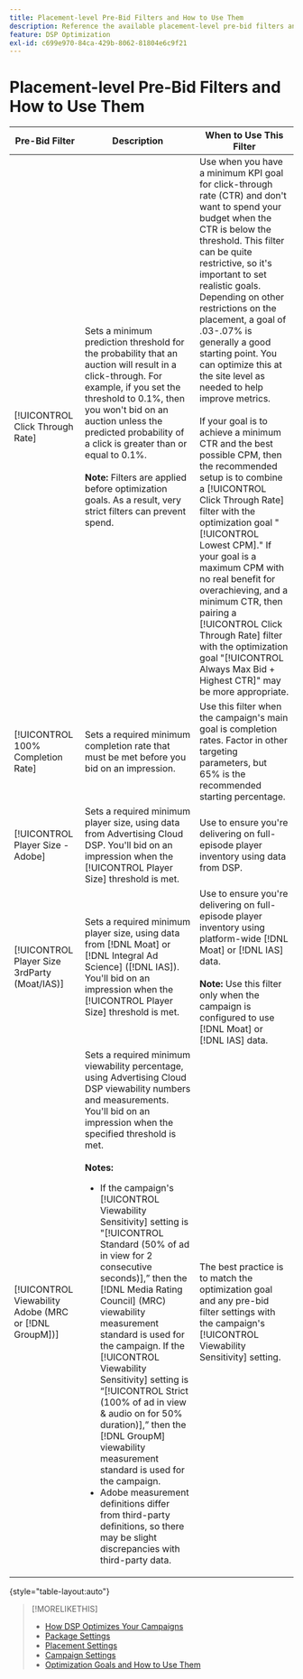 ```yaml
---
title: Placement-level Pre-Bid Filters and How to Use Them
description: Reference the available placement-level pre-bid filters and see how to use them.
feature: DSP Optimization
exl-id: c699e970-84ca-429b-8062-81804e6c9f21
---
```

# Placement-level Pre-Bid Filters and How to Use Them

| Pre-Bid Filter | Description | When to Use This Filter|
| ---------------| ----------- | ---------------------- |
| [!UICONTROL Click Through Rate] | Sets a minimum prediction threshold for the probability that an auction will result in a click-through. For example, if you set the threshold to 0.1%, then you won't bid on an auction unless the predicted probability of a click is greater than or equal to 0.1%.<br><br><b>Note:</b> Filters are applied before optimization goals. As a result, very strict filters can prevent spend. | Use when you have a minimum KPI goal for click-through rate (CTR) and don't want to spend your budget when the CTR is below the threshold. This filter can be quite restrictive, so it's important to set realistic goals. Depending on other restrictions on the placement, a goal of .03-.07% is generally a good starting point. You can optimize this at the site level as needed to help improve metrics.<br><br>If your goal is to achieve a minimum CTR and the best possible CPM, then the recommended setup is to combine a [!UICONTROL Click Through Rate] filter with the optimization goal "[!UICONTROL Lowest CPM]." If your goal is a maximum CPM with no real benefit for overachieving, and a minimum CTR, then pairing a [!UICONTROL Click Through Rate] filter with the optimization goal "[!UICONTROL Always Max Bid + Highest CTR]" may be more appropriate. |
| [!UICONTROL 100% Completion Rate] | Sets a required minimum completion rate that must be met before you bid on an impression. | Use this filter when the campaign's main goal is completion rates. Factor in other targeting parameters, but 65% is the recommended starting percentage. |
| [!UICONTROL Player Size - Adobe] | Sets a required minimum player size, using data from Advertising Cloud DSP. You'll bid on an impression when the [!UICONTROL Player Size] threshold is met. | Use to ensure you're delivering on full-episode player inventory using data from DSP. |
| [!UICONTROL Player Size 3rdParty (Moat/IAS)] | Sets a required minimum player size, using data from [!DNL Moat] or [!DNL Integral Ad Science] ([!DNL IAS]). You'll bid on an impression when the [!UICONTROL Player Size] threshold is met. | Use to ensure you're delivering on full-episode player inventory using platform-wide [!DNL Moat] or [!DNL IAS] data.<br><br><b>Note:</b> Use this filter only when the campaign is configured to use [!DNL Moat] or [!DNL IAS] data. |
| [!UICONTROL Viewability Adobe (MRC or [!DNL GroupM])] | Sets a required minimum viewability percentage, using Advertising Cloud DSP viewability numbers and measurements. You'll bid on an impression when the specified threshold is met.<br><br><b>Notes:</b><ul><li>If the campaign's [!UICONTROL Viewability Sensitivity] setting is "[!UICONTROL Standard (50% of ad in view for 2 consecutive seconds)],” then the [!DNL Media Rating Council] (MRC) viewability measurement standard is used for the campaign. If the [!UICONTROL Viewability Sensitivity] setting is “[!UICONTROL Strict (100% of ad in view & audio on for 50% duration)],” then the [!DNL GroupM] viewability measurement standard is used for the campaign.</li><li>Adobe measurement definitions differ from third-party definitions, so there may be slight discrepancies with third-party data.</li></ul> | The best practice is to match the optimization goal and any pre-bid filter settings with the campaign's [!UICONTROL Viewability Sensitivity] setting. |

{style="table-layout:auto"}

>[!MORELIKETHIS]
>
>* [How DSP Optimizes Your Campaigns](optimization-how-dsp-optimizes-campaigns.md)
>* [Package Settings](/help/dsp/campaign-management/packages/package-settings.md)
>* [Placement Settings](/help/dsp/campaign-management/placements/placement-settings.md)
>* [Campaign Settings](/help/dsp/campaign-management/campaigns/campaign-settings.md)
>* [Optimization Goals and How to Use Them](optimization-goals.md)
